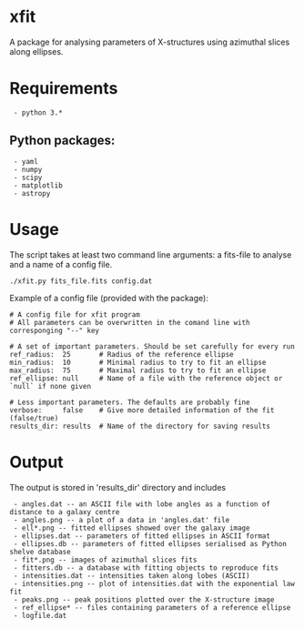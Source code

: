 # xfit
A package for analysing parameters of X-structures using azimuthal slices along ellipses.

# Requirements
     - python 3.*
## Python packages:
     - yaml
	 - numpy
	 - scipy
	 - matplotlib
	 - astropy

# Usage
The script takes at least two command line arguments: a fits-file to analyse and a
name of a config file.

	./xfit.py fits_file.fits config.dat

Example of a config file (provided with the package):

    # A config file for xfit program
    # All parameters can be overwritten in the comand line with corresponging "--" key

    # A set of important parameters. Should be set carefully for every run
	ref_radius:  25       # Radius of the reference ellipse
	min_radius:  10       # Minimal radius to try to fit an ellipse
	max_radius:  75       # Maximal radius to try to fit an ellipse
	ref_ellipse: null     # Name of a file with the reference object or `null` if none given

    # Less important parameters. The defaults are probably fine
	verbose:     false    # Give more detailed information of the fit (false/true)
	results_dir: results  # Name of the directory for saving results

# Output
The output is stored in 'results_dir' directory and includes

	 - angles.dat -- an ASCII file with lobe angles as a function of distance to a galaxy centre
	 - angles.png -- a plot of a data in 'angles.dat' file
	 - ell*.png -- fitted ellipses showed over the galaxy image
	 - ellipses.dat -- parameters of fitted ellipses in ASCII format
	 - ellipses.db -- parameters of fitted ellipses serialised as Python shelve database
	 - fit*.png -- images of azimuthal slices fits
	 - fitters.db -- a database with fitting objects to reproduce fits
	 - intensities.dat -- intensities taken along lobes (ASCII)
	 - intensities.png -- plot of intensities.dat with the exponential law fit
	 - peaks.png -- peak positions plotted over the X-structure image
	 - ref_ellipse* -- files containing parameters of a reference ellipse
	 - logfile.dat
